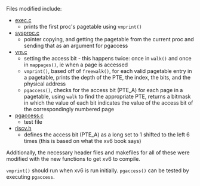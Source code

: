 Files modified include:
- [exec.c](kernel/exec.c)
    - prints the first proc's pagetable using `vmprint()`
- [sysproc.c](kernel/sysproc.c)
    - pointer copying, and getting the pagetable from the current proc and sending that as an argument for pgaccess
- [vm.c](kernel/vm.c)
    - setting the access bit - this happens twice: once in `walk()` and once in `mappages()`, ie when a page is accessed
    - `vmprint()`, based off of `freewalk()`, for each valid pagetable entry in a pagetable, prints the depth of the PTE, the index, the bits, and the physical address
    - `pgaccess()`, checks for the access bit (PTE_A) for each page in a pagetable, using `walk` to find the appropriate PTE, returns a bitmask in which the value of each bit indicates the value of the access bit of the correspondingly numbered page
- [pgaccess.c](user/pgaccess.c)
    - test file
- [riscv.h](kernel/riscv.h)
    - defines the access bit (PTE_A) as a long set to 1 shifted to the left 6 times (this is based on what the xv6 book says)

Additionally, the necessary header files and makefiles for all of these were modified with the new functions to get xv6 to compile. 

`vmprint()` should run when xv6 is run initially. `pgaccess()` can be tested by executing `pgaccess`.